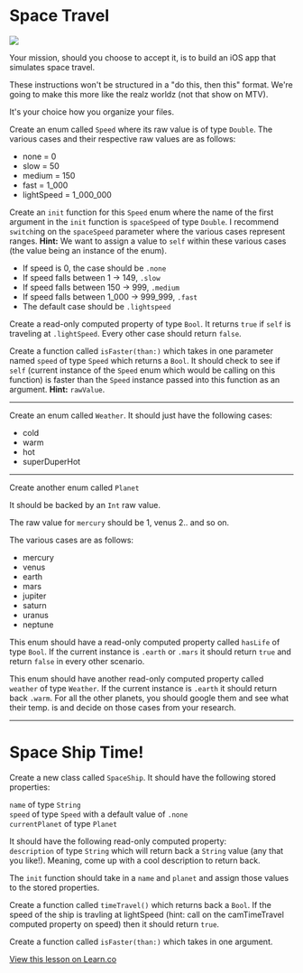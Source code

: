 # Space Travel

![](http://i.imgur.com/VnpPsFO.jpg)

Your mission, should you choose to accept it, is to build an iOS app that simulates space travel.

These instructions won't be structured in a "do this, then this" format. We're going to make this more like the realz worldz (not that show on MTV).

It's your choice how you organize your files.

Create an enum called `Speed` where its raw value is of type `Double`. The various cases and their respective raw values are as follows:

* none = 0
* slow = 50
* medium = 150
* fast = 1_000
* lightSpeed = 1_000_000

Create an `init` function for this `Speed` enum where the name of the first argument in the `init` function is `spaceSpeed` of type `Double`. I recommend `switch`ing on the `spaceSpeed` parameter where the various cases represent ranges. 
**Hint:** We want to assign a value to `self` within these various cases (the value being an instance of the enum).

* If speed is 0, the case should be `.none`
* If speed falls between 1 -> 149, `.slow`
* If speed falls between 150 -> 999, `.medium`
* If speed falls between 1_000 -> 999_999, `.fast`
* The default case should be `.lightspeed`

Create a read-only computed property of type `Bool`. It returns `true` if `self` is traveling at `.lightSpeed`. Every other case should return `false`.

Create a function called `isFaster(than:)` which takes in one parameter named `speed` of type `Speed` which returns a `Bool`. It should check to see if `self` (current instance of the `Speed` enum which would be calling on this function) is faster than the `Speed` instance passed into this function as an argument. 
**Hint:** `rawValue`.

---

Create an enum called `Weather`. It should just have the following cases:

* cold
* warm
* hot
* superDuperHot

---

Create another enum called `Planet`

It should be backed by an `Int` raw value.

The raw value for `mercury` should be 1, venus 2.. and so on.

The various cases are as follows:
* mercury
* venus
* earth
* mars
* jupiter
* saturn
* uranus
* neptune

This enum should have a read-only computed property called `hasLife` of type `Bool`. If the current instance is `.earth` or `.mars` it should return `true` and return `false` in every other scenario.

This enum should have another read-only computed property called `weather` of type `Weather`. If the current instance is `.earth` it should return back `.warm`. For all the other planets, you should google them and see what their temp. is and decide on those cases from your research.

---

# Space Ship Time!

Create a new class called `SpaceShip`. It should have the following stored properties:

`name` of type `String`  
`speed` of type `Speed` with a default value of `.none`  
`currentPlanet` of type `Planet`

It should have the following read-only computed property:  
`description` of type `String` which will return back a `String` value (any that you like!). Meaning, come up with a cool description to return back.

The `init` function should take in a `name` and `planet` and assign those values to the stored properties.

Create a function called `timeTravel()` which returns back a `Bool`. If the speed of the ship is travling at lightSpeed (hint: call on the camTimeTravel computed property on speed) then it should return `true`.

Create a function called `isFaster(than:)` which takes in one argument.


<a href='https://learn.co/lessons/TimeTravelLab' data-visibility='hidden'>View this lesson on Learn.co</a>
